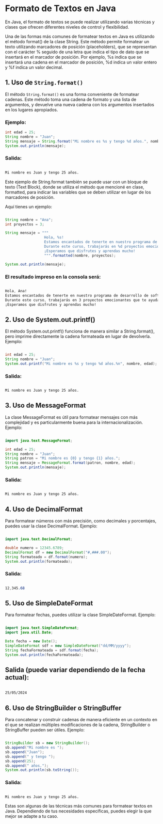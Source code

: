 # Formato de Textos en Java

En Java, el formato de textos se puede realizar utilizando varias técnicas y clases que ofrecen diferentes niveles de control y flexibilidad.

Una de las formas más comunes de formatear textos en Java es utilizando el método format() de la clase String. Este método permite formatear un texto utilizando marcadores de posición (placeholders), que se representan con el carácter % seguido de una letra que indica el tipo de dato que se insertará en el marcador de posición. Por ejemplo, %s indica que se insertará una cadena en el marcador de posición, %d indica un valor entero y %f indica un valor decimal.

## 1. Uso de `String.format()`

El método `String.format()` es una forma conveniente de formatear cadenas. Este método toma una cadena de formato y una lista de argumentos, y devuelve una nueva cadena con los argumentos insertados en los lugares apropiados.

### Ejemplo:

```java
int edad = 25;
String nombre = "Juan";
String mensaje = String.format("Mi nombre es %s y tengo %d años.", nombre, edad);
System.out.println(mensaje);
```

### Salida:

```css

Mi nombre es Juan y tengo 25 años.
```
Este ejemplo de String.format también se puede usar con un bloque de texto (Text Block), donde se utiliza el método que mencioné en clase, formatted, para indicar las variables que se deben utilizar en lugar de los marcadores de posición.

Aquí tienes un ejemplo:

```java

String nombre = "Ana";
int proyectos = 3;

String mensaje = """
                  Hola, %s!
                  Estamos encantados de tenerte en nuestro programa de desarrollo de software.
                  Durante este curso, trabajarás en %d proyectos emocionantes que te ayudarán a mejorar tus habilidades.
                  ¡Esperamos que disfrutes y aprendas mucho!
                  """.formatted(nombre, proyectos);

System.out.println(mensaje);
```

### El resultado impreso en la consola será:

```css

Hola, Ana!
Estamos encantados de tenerte en nuestro programa de desarrollo de software.
Durante este curso, trabajarás en 3 proyectos emocionantes que te ayudarán a mejorar tus habilidades.
¡Esperamos que disfrutes y aprendas mucho!
```

## 2. Uso de System.out.printf()

El método System.out.printf() funciona de manera similar a String.format(), pero imprime directamente la cadena formateada en lugar de devolverla.
Ejemplo:

```java

int edad = 25;
String nombre = "Juan";
System.out.printf("Mi nombre es %s y tengo %d años.%n", nombre, edad);
```

### Salida:

```css

Mi nombre es Juan y tengo 25 años.
```

## 3. Uso de MessageFormat

La clase MessageFormat es útil para formatear mensajes con más complejidad y es particularmente buena para la internacionalización.
Ejemplo:

```java

import java.text.MessageFormat;

int edad = 25;
String nombre = "Juan";
String patron = "Mi nombre es {0} y tengo {1} años.";
String mensaje = MessageFormat.format(patron, nombre, edad);
System.out.println(mensaje);
```

### Salida:

```css

Mi nombre es Juan y tengo 25 años.
```

## 4. Uso de DecimalFormat

Para formatear números con más precisión, como decimales y porcentajes, puedes usar la clase DecimalFormat.
Ejemplo:

```java

import java.text.DecimalFormat;

double numero = 12345.6789;
DecimalFormat df = new DecimalFormat("#,###.00");
String formateado = df.format(numero);
System.out.println(formateado);
```

### Salida:

```css

12,345.68
```

## 5. Uso de SimpleDateFormat

Para formatear fechas, puedes utilizar la clase SimpleDateFormat.
Ejemplo:

```java

import java.text.SimpleDateFormat;
import java.util.Date;

Date fecha = new Date();
SimpleDateFormat sdf = new SimpleDateFormat("dd/MM/yyyy");
String fechaFormateada = sdf.format(fecha);
System.out.println(fechaFormateada);
```

## Salida (puede variar dependiendo de la fecha actual):

```css

25/05/2024
```

## 6. Uso de StringBuilder o StringBuffer

Para concatenar y construir cadenas de manera eficiente en un contexto en el que se realizan múltiples modificaciones de la cadena, StringBuilder o StringBuffer pueden ser útiles.
Ejemplo:

```java

StringBuilder sb = new StringBuilder();
sb.append("Mi nombre es ");
sb.append("Juan");
sb.append(" y tengo ");
sb.append(25);
sb.append(" años.");
System.out.println(sb.toString());
```

### Salida:

```css

Mi nombre es Juan y tengo 25 años.
```

Estas son algunas de las técnicas más comunes para formatear textos en Java. Dependiendo de tus necesidades específicas, puedes elegir la que mejor se adapte a tu caso.